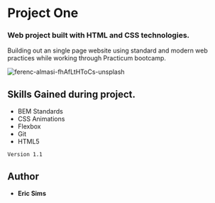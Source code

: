 # Project One

### Web project built with HTML and CSS technologies. 

Building out an single page website using standard and modern web practices while working through Practicum bootcamp.

![ferenc-almasi-fhAfLtHToCs-unsplash](https://user-images.githubusercontent.com/50934788/79031935-2d986a00-7b68-11ea-96c3-5fb86d98b9b2.jpg)

## Skills Gained during project.
* BEM Standards
* CSS Animations
* Flexbox
* Git
* HTML5

```
Version 1.1
```
## Author

* **Eric Sims** 

